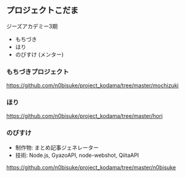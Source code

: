 ## プロジェクトこだま

ジーズアカデミー3期
* もちづき
* ほり
* のびすけ (メンター)

### もちづきプロジェクト

https://github.com/n0bisuke/project_kodama/tree/master/mochizuki

### ほり

https://github.com/n0bisuke/project_kodama/tree/master/hori

### のびすけ

* 制作物: まとめ記事ジェネレーター
* 技術: Node.js, GyazoAPI, node-webshot, QiitaAPI

https://github.com/n0bisuke/project_kodama/tree/master/n0bisuke
